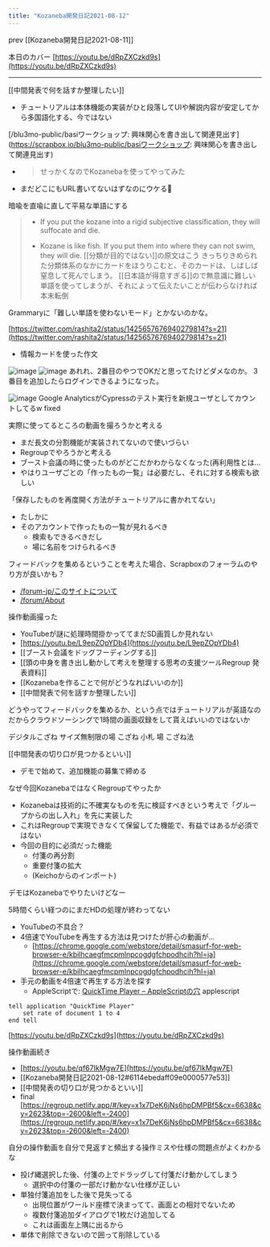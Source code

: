 ```yaml
---
title: "Kozaneba開発日記2021-08-12"
---
```


prev [[Kozaneba開発日記2021-08-11]]

本日のカバー
[https://youtu.be/dRpZXCzkd9s](https://youtu.be/dRpZXCzkd9s)

-----
[[中間発表で何を話すか整理したい]]
- チュートリアルは本体機能の実装がひと段落してUIや解説内容が安定してから多国語化する、今ではない

[/blu3mo-public/basiワークショップ: 興味関心を書き出して関連見出す](https://scrapbox.io/blu3mo-public/basiワークショップ: 興味関心を書き出して関連見出す)
- > せっかくなのでKozanebaを使ってやってみた
- まだどこにもURL書いてないはずなのにウケる🤣

暗喩を直喩に直して平易な単語にする
> - If you put the kozane into a rigid subjective classification, they will suffocate and die.
> + Kozane is like fish. If you put them into where they can not swim, they will die.
[[分類が目的ではない]]の原文はこう
> きっちりきめられた分類体系のなかにカードをほうりこむと、そのカードは、しばしば 窒息して死んでしまう。
[[日本語が得意すぎる]]ので無意識に難しい単語を使ってしまうが、それによって伝えたいことが伝わらなければ本末転倒

Grammaryに「難しい単語を使わないモード」とかないのかな。

[https://twitter.com/rashita2/status/1425657676940279814?s=21](https://twitter.com/rashita2/status/1425657676940279814?s=21)
- 情報カードを使った作文

![image](https://gyazo.com/b239e1a3c1d010fddf439e48ea8d8dc9/thumb/1000)
![image](https://gyazo.com/7024d958503a7c7e0290b640701dc049/thumb/1000)
あれれ、2番目のやつでOKだと思ってたけどダメなのか。
3番目を追加したらログインできるようになった。

![image](https://gyazo.com/1bf3472c99867a762db10fb16ee9e8fc/thumb/1000)
Google AnalyticsがCypressのテスト実行を新規ユーザとしてカウントしてるw
fixed

実際に使ってるところの動画を撮ろうかと考える
- まだ長文の分割機能が実装されてないので使いづらい
- Regroupでやろうかと考える
- ブースト会議の時に使ったものがどこだかわからなくなった(再利用性とは…
- やはりユーザごとの「作ったもの一覧」は必要だし、それに対する検索も欲しい

「保存したものを再度開く方法がチュートリアルに書かれてない」
- たしかに
- そのアカウントで作ったもの一覧が見れるべき
    - 検索もできるべきだし
    - 場に名前をつけられるべき

フィードバックを集めるということを考えた場合、Scrapboxのフォーラムのやり方が良いかも？
- [/forum-jp/このサイトについて](https://scrapbox.io/forum-jp/このサイトについて)
- [/forum/About](https://scrapbox.io/forum/About)

操作動画撮った
- YouTubeが謎に処理時間掛かっててまだSD画質しか見れない
- [https://youtu.be/L9epZOpYDb4](https://youtu.be/L9epZOpYDb4)
- [[ブースト会議をドッグフーディングする]]
- [[頭の中身を書き出し動かして考えを整理する思考の支援ツールRegroup 発表資料]]
- [[Kozanebaを作ることで何がどうなればいいのか]]
- [[中間発表で何を話すか整理したい]]


どうやってフィードバックを集めるか、という点ではチュートリアルが英語なのだからクラウドソーシングで1時間の画面収録をして貰えばいいのではないか

デジタルこざね
サイズ無制限の場
こざね
小札
場
こざね法

[[中間発表の切り口が見つかるといい]]
- デモで始めて、追加機能の募集で締める

なぜ今回KozanebaではなくRegroupてやったか
- Kozanebaは技術的に不確実なものを先に検証すべきという考えで「グループからの出し入れ」を先に実装した
- これはRegroupで実現できなくて保留してた機能で、有益ではあるが必須ではない
- 今回の目的に必須だった機能
    - 付箋の再分割
    - 重要付箋の拡大
    - (Keichoからのインポート)

デモはKozanebaでやりたいけどなー

5時間くらい経つのにまだHDの処理が終わってない
- YouTubeの不具合？
- 4倍速でYouTubeを再生する方法は見つけたが肝心の動画が…
    - [https://chrome.google.com/webstore/detail/smasurf-for-web-browser-e/kbilhcaegfmcpmlnpcogdgfchpodhcih?hl=ja](https://chrome.google.com/webstore/detail/smasurf-for-web-browser-e/kbilhcaegfmcpmlnpcogdgfchpodhcih?hl=ja)
- 手元の動画を4倍速で再生する方法を探す
    - AppleScriptで: [QuickTime Player – AppleScriptの穴](http://piyocast.com/as/archives/tag/quicktime-player)
applescript

```
tell application "QuickTime Player"
	set rate of document 1 to 4
end tell
```


[https://youtu.be/dRpZXCzkd9s](https://youtu.be/dRpZXCzkd9s)

操作動画続き
- [https://youtu.be/qf67IkMgw7E](https://youtu.be/qf67IkMgw7E)
- [[Kozaneba開発日記2021-08-12#6114ebedaff09e0000577e53]]
- [[中間発表の切り口が見つかるといい]]
- final [https://regroup.netlify.app/#/key=x1x7DeK6jNs6hpDMPBf5&cx=6638&cy=2623&top=-2600&left=-2400](https://regroup.netlify.app/#/key=x1x7DeK6jNs6hpDMPBf5&cx=6638&cy=2623&top=-2600&left=-2400)

自分の操作動画を自分で見返すと頻出する操作ミスや仕様の問題点がよくわかるな
- 投げ縄選択した後、付箋の上でドラッグして付箋だけ動かしてしまう
    - 選択中の付箋の一部だけ動かない仕様が正しい
- 単独付箋追加をした後で見失ってる
    - 出現位置がワールド座標で決まってて、画面との相対でないため
    - 複数付箋追加ダイアログで1枚だけ追加してる
    - これは画面左上隅に出るから
- 単体で削除できないので囲って削除している


